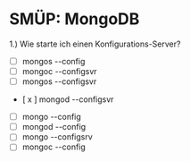 # SMÜP: MongoDB

1.) Wie starte ich einen Konfigurations-Server?

- [ ] mongos --config
- [ ] mongoc --configsvr
- [ ] mongos --configsvr
- [ x ] mongod --configsvr
- [ ] mongo --config
- [ ] mongod --config
- [ ] mongo --configsrv
- [ ] mongoc --config
